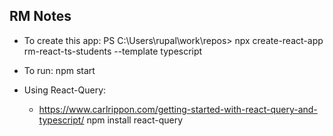## RM Notes
- To create this app: 
    PS C:\Users\rupal\work\repos> npx create-react-app rm-react-ts-students --template typescript 
- To run:
    npm start

- Using React-Query:
    - https://www.carlrippon.com/getting-started-with-react-query-and-typescript/
    npm install react-query